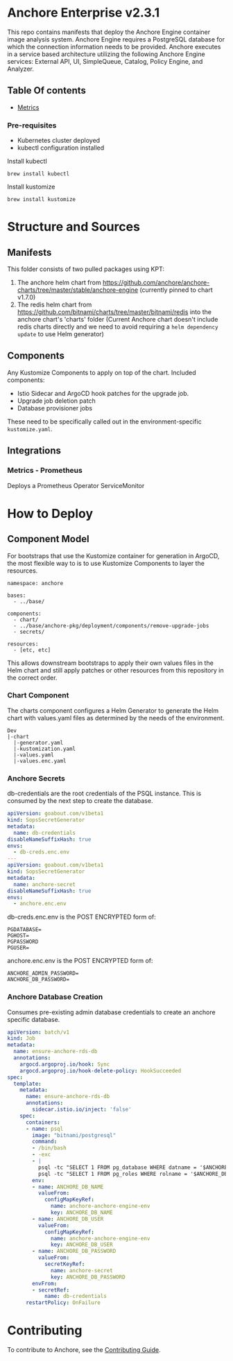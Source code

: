 # Anchore Enterprise v2.3.1

This repo contains manifests that deploy the Anchore Engine container image analysis system. Anchore Engine requires a PostgreSQL database for which the connection information needs to be provided. Anchore executes in a service based architecture utilizing the following Anchore Engine services: External API, UI, SimpleQueue, Catalog, Policy Engine, and Analyzer.

## Table Of contents

- [Metrics](./metrics.md)

### Pre-requisites

* Kubernetes cluster deployed
* kubectl configuration installed

Install kubectl

```
brew install kubectl
```

Install kustomize

```
brew install kustomize
```

# Structure and Sources
## Manifests
This folder consists of two pulled packages using KPT:
1. The anchore helm chart from https://github.com/anchore/anchore-charts/tree/master/stable/anchore-engine (currently pinned to chart v1.7.0)
2. The redis helm chart from https://github.com/bitnami/charts/tree/master/bitnami/redis into the anchore chart's 'charts' folder (Current Anchore chart doesn't include redis charts directly and we need to avoid requiring a `helm dependency update` to use Helm generator)

## Components
Any Kustomize Components to apply on top of the chart. Included components:

* Istio Sidecar and ArgoCD hook patches for the upgrade job.
* Upgrade job deletion patch
* Database provisioner jobs

These need to be specifically called out in the environment-specific `kustomize.yaml`.

## Integrations
### Metrics - Prometheus

Deploys a Prometheus Operator ServiceMonitor

# How to Deploy 
## Component Model
For bootstraps that use the Kustomize container for generation in ArgoCD, the most flexible way to is to use Kustomize Components to layer the resources.
```
namespace: anchore

bases:
  - ../base/

components:
  - chart/
  - ../base/anchore-pkg/deployment/components/remove-upgrade-jobs
  - secrets/

resources:
  - [etc, etc]
```

This allows downstream bootstraps to apply their own values files in the Helm chart and still apply patches or other resources from this repository in the correct order.

### Chart Component
The charts component configures a Helm Generator to generate the Helm chart with values.yaml files as determined by the needs of the environment.
```
Dev
|-chart
  |-generator.yaml
  |-kustomization.yaml
  |-values.yaml
  |-values.enc.yaml
```

### Anchore Secrets
db-credentials are the root credentials of the PSQL instance. This is consumed by the next step to create the database.
```yaml
apiVersion: goabout.com/v1beta1
kind: SopsSecretGenerator
metadata:
  name: db-credentials
disableNameSuffixHash: true
envs:
  - db-creds.enc.env
---
apiVersion: goabout.com/v1beta1
kind: SopsSecretGenerator
metadata:
  name: anchore-secret
disableNameSuffixHash: true
envs:
  - anchore.enc.env
```

db-creds.enc.env is the POST ENCRYPTED form of:
```text
PGDATABASE=
PGHOST=
PGPASSWORD
PGUSER=
```

anchore.enc.env is the POST ENCRYPTED form of:
```text
ANCHORE_ADMIN_PASSWORD=
ANCHORE_DB_PASSWORD=
```

### Anchore Database Creation
Consumes pre-existing admin database credentials to create an anchore specific database.
```yaml
apiVersion: batch/v1
kind: Job
metadata:
  name: ensure-anchore-rds-db
  annotations:
    argocd.argoproj.io/hook: Sync
    argocd.argoproj.io/hook-delete-policy: HookSucceeded
spec:
  template:
    metadata:
      name: ensure-anchore-rds-db
      annotations:
        sidecar.istio.io/inject: 'false'
    spec:
      containers: 
      - name: psql
        image: "bitnami/postgresql"
        command:
        - /bin/bash
        - -exc
        - |
          psql -tc "SELECT 1 FROM pg_database WHERE datname = '$ANCHORE_DB_NAME'" | grep -q 1 || psql -c "CREATE DATABASE $ANCHORE_DB_NAME"
          psql -tc "SELECT 1 FROM pg_roles WHERE rolname = '$ANCHORE_DB_USER'" | grep -q 1 && psql -c "ALTER USER $ANCHORE_DB_USER WITH PASSWORD '$ANCHORE_DB_PASSWORD'; GRANT ALL PRIVILEGES ON DATABASE $ANCHORE_DB_NAME TO $ANCHORE_DB_USER;" | grep -q GRANT || psql -c "CREATE USER $ANCHORE_DB_USER WITH PASSWORD '$ANCHORE_DB_PASSWORD'; GRANT ALL PRIVILEGES ON DATABASE $ANCHORE_DB_NAME TO $ANCHORE_DB_USER;" 
        env:
        - name: ANCHORE_DB_NAME
          valueFrom:
            configMapKeyRef:
              name: anchore-anchore-engine-env
              key: ANCHORE_DB_NAME
        - name: ANCHORE_DB_USER
          valueFrom:
            configMapKeyRef:
              name: anchore-anchore-engine-env
              key: ANCHORE_DB_USER
        - name: ANCHORE_DB_PASSWORD
          valueFrom:
            secretKeyRef:
              name: anchore-secret
              key: ANCHORE_DB_PASSWORD
        envFrom:
        - secretRef:
            name: db-credentials
      restartPolicy: OnFailure

```
# Contributing

To contribute to Anchore, see the [Contributing Guide](CONTRIBUTING.md).
